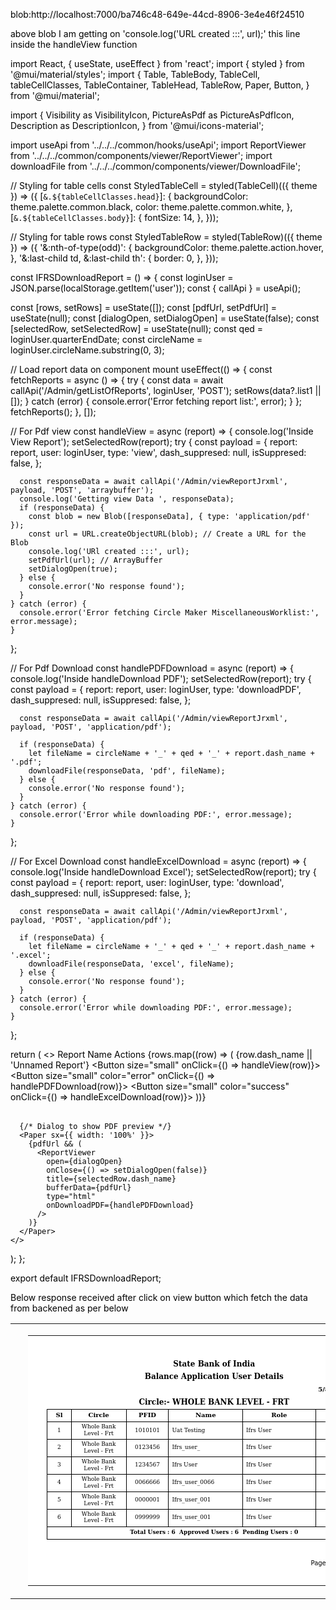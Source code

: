  blob:http://localhost:7000/ba746c48-649e-44cd-8906-3e4e46f24510

above blob I am getting on 'console.log('URL created :::', url);' this line inside the handleView function

 import React, { useState, useEffect } from 'react';
import { styled } from '@mui/material/styles';
import {
  Table,
  TableBody,
  TableCell,
  tableCellClasses,
  TableContainer,
  TableHead,
  TableRow,
  Paper,
  Button,
} from '@mui/material';

import {
  Visibility as VisibilityIcon,
  PictureAsPdf as PictureAsPdfIcon,
  Description as DescriptionIcon,
} from '@mui/icons-material';

import useApi from '../../../common/hooks/useApi';
import ReportViewer from '../../../common/components/viewer/ReportViewer';
import downloadFile from '../../../common/components/viewer/DownloadFile';

// Styling for table cells
const StyledTableCell = styled(TableCell)(({ theme }) => ({
  [`&.${tableCellClasses.head}`]: {
    backgroundColor: theme.palette.common.black,
    color: theme.palette.common.white,
  },
  [`&.${tableCellClasses.body}`]: {
    fontSize: 14,
  },
}));

// Styling for table rows
const StyledTableRow = styled(TableRow)(({ theme }) => ({
  '&:nth-of-type(odd)': {
    backgroundColor: theme.palette.action.hover,
  },
  '&:last-child td, &:last-child th': {
    border: 0,
  },
}));

const IFRSDownloadReport = () => {
  const loginUser = JSON.parse(localStorage.getItem('user'));
  const { callApi } = useApi();

  const [rows, setRows] = useState([]);
  const [pdfUrl, setPdfUrl] = useState(null);
  const [dialogOpen, setDialogOpen] = useState(false);
  const [selectedRow, setSelectedRow] = useState(null);
  const qed = loginUser.quarterEndDate;
  const circleName = loginUser.circleName.substring(0, 3);

  // Load report data on component mount
  useEffect(() => {
    const fetchReports = async () => {
      try {
        const data = await callApi('/Admin/getListOfReports', loginUser, 'POST');
        setRows(data?.list1 || []);
      } catch (error) {
        console.error('Error fetching report list:', error);
      }
    };
    fetchReports();
  }, []);

  // For Pdf view
  const handleView = async (report) => {
    console.log('Inside View Report');
    setSelectedRow(report);
    try {
      const payload = {
        report: report,
        user: loginUser,
        type: 'view',
        dash_suppresed: null,
        isSuppresed: false,
      };

      const responseData = await callApi('/Admin/viewReportJrxml', payload, 'POST', 'arraybuffer');
      console.log('Getting view Data ', responseData);
      if (responseData) {
        const blob = new Blob([responseData], { type: 'application/pdf' });
        const url = URL.createObjectURL(blob); // Create a URL for the Blob
        console.log('URl created :::', url);
        setPdfUrl(url); // ArrayBuffer
        setDialogOpen(true);
      } else {
        console.error('No response found');
      }
    } catch (error) {
      console.error('Error fetching Circle Maker MiscellaneousWorklist:', error.message);
    }
  };

  // For Pdf Download
  const handlePDFDownload = async (report) => {
    console.log('Inside handleDownload PDF');
    setSelectedRow(report);
    try {
      const payload = {
        report: report,
        user: loginUser,
        type: 'downloadPDF',
        dash_suppresed: null,
        isSuppresed: false,
      };

      const responseData = await callApi('/Admin/viewReportJrxml', payload, 'POST', 'application/pdf');

      if (responseData) {
        let fileName = circleName + '_' + qed + '_' + report.dash_name + '.pdf';
        downloadFile(responseData, 'pdf', fileName);
      } else {
        console.error('No response found');
      }
    } catch (error) {
      console.error('Error while downloading PDF:', error.message);
    }
  };

  // For Excel Download
  const handleExcelDownload = async (report) => {
    console.log('Inside handleDownload Excel');
    setSelectedRow(report);
    try {
      const payload = {
        report: report,
        user: loginUser,
        type: 'download',
        dash_suppresed: null,
        isSuppresed: false,
      };

      const responseData = await callApi('/Admin/viewReportJrxml', payload, 'POST', 'application/pdf');

      if (responseData) {
        let fileName = circleName + '_' + qed + '_' + report.dash_name + '.excel';
        downloadFile(responseData, 'excel', fileName);
      } else {
        console.error('No response found');
      }
    } catch (error) {
      console.error('Error while downloading PDF:', error.message);
    }
  };

  return (
    <>
      <TableContainer component={Paper}>
        <Table aria-label="report table">
          <TableHead>
            <TableRow>
              <StyledTableCell>Report Name</StyledTableCell>
              <StyledTableCell colSpan={3} align="center">
                Actions
              </StyledTableCell>
            </TableRow>
          </TableHead>
          <TableBody>
            {rows.map((row) => (
              <StyledTableRow key={row.dash_name}>
                <StyledTableCell>{row.dash_name || 'Unnamed Report'}</StyledTableCell>
                <StyledTableCell>
                  <Button size="small" onClick={() => handleView(row)}>
                    <VisibilityIcon />
                  </Button>
                </StyledTableCell>
                <StyledTableCell>
                  <Button size="small" color="error" onClick={() => handlePDFDownload(row)}>
                    <PictureAsPdfIcon />
                  </Button>
                </StyledTableCell>
                <StyledTableCell>
                  <Button size="small" color="success" onClick={() => handleExcelDownload(row)}>
                    <DescriptionIcon />
                  </Button>
                </StyledTableCell>
              </StyledTableRow>
            ))}
          </TableBody>
        </Table>
      </TableContainer>

      {/* Dialog to show PDF preview */}
      <Paper sx={{ width: '100%' }}>
        {pdfUrl && (
          <ReportViewer
            open={dialogOpen}
            onClose={() => setDialogOpen(false)}
            title={selectedRow.dash_name}
            bufferData={pdfUrl}
            type="html"
            onDownloadPDF={handlePDFDownload}
          />
        )}
      </Paper>
    </>
  );
};

export default IFRSDownloadReport;


Below response received after click on view button which fetch the data from backened as per below
<!DOCTYPE html PUBLIC "-//W3C//DTD XHTML 1.0 Transitional//EN" "http://www.w3.org/TR/xhtml1/DTD/xhtml1-transitional.dtd">
<html>
<head>
  <title></title>
  <meta http-equiv="Content-Type" content="text/html; charset=UTF-8"/>
  <style type="text/css">
    a {text-decoration: none}
  </style>
</head>
<body text="#000000" link="#000000" alink="#000000" vlink="#000000">
<table width="100%" cellpadding="0" cellspacing="0" border="0">
<tr><td width="50%">&nbsp;</td><td align="center">

<a name="JR_PAGE_ANCHOR_0_1"></a>
<table class="jrPage" data-jr-height="345" cellpadding="0" cellspacing="0" border="0" style="empty-cells: show; width: 595px; border-collapse: collapse; background-color: white;">
<tr valign="top" style="height:0">
<td style="width:25px"></td>
<td style="width:30px"></td>
<td style="width:100px"></td>
<td style="width:60px"></td>
<td style="width:130px"></td>
<td style="width:48px"></td>
<td style="width:62px"></td>
<td style="width:10px"></td>
<td style="width:28px"></td>
<td style="width:77px"></td>
<td style="width:25px"></td>
</tr>
<tr valign="top" style="height:30px">
<td colspan="11">
</td>
</tr>
<tr valign="top" style="height:20px">
<td>
</td>
<td colspan="9" style="text-indent: 0px;  vertical-align: middle;text-align: center;">
<span style="font-family: 'DejaVu Serif', 'Times New Roman', Times, serif; color: #000000; font-size: 12px; line-height: 1.1748047; font-weight: bold;">State Bank of India</span></td>
<td>
</td>
</tr>
<tr valign="top" style="height:20px">
<td>
</td>
<td colspan="9" style="text-indent: 0px;  vertical-align: middle;text-align: center;">
<span style="font-family: 'DejaVu Serif', 'Times New Roman', Times, serif; color: #000000; font-size: 12px; line-height: 1.1748047; font-weight: bold;">Balance Application User Details</span></td>
<td>
</td>
</tr>
<tr valign="top" style="height:21px">
<td colspan="7">
</td>
<td colspan="3" style="text-indent: 0px;  vertical-align: middle;text-align: right;">
<span style="font-family: 'DejaVu Serif', 'Times New Roman', Times, serif; color: #000000; font-size: 10px; line-height: 1.1748047; font-weight: bold;">5/8/25 11:16 AM</span></td>
<td>
</td>
</tr>
<tr valign="top" style="height:20px">
<td>
</td>
<td colspan="9" style="text-indent: 0px;  vertical-align: middle;text-align: center;">
<span style="font-family: 'DejaVu Serif', 'Times New Roman', Times, serif; color: #000000; font-size: 12px; line-height: 1.1748047; font-weight: bold;">Circle:- WHOLE BANK LEVEL - FRT</span></td>
<td>
</td>
</tr>
<tr valign="top" style="height:20px">
<td>
</td>
<td style="border: 1px solid #000000; text-indent: 0px;  vertical-align: middle;text-align: center;">
<span style="font-family: 'DejaVu Serif', 'Times New Roman', Times, serif; color: #000000; font-size: 10px; line-height: 1.1748047; font-weight: bold;">Sl </span></td>
<td style="border: 1px solid #000000; text-indent: 0px;  vertical-align: middle;text-align: center;">
<span style="font-family: 'DejaVu Serif', 'Times New Roman', Times, serif; color: #000000; font-size: 10px; line-height: 1.1748047; font-weight: bold;">Circle</span></td>
<td style="border: 1px solid #000000; text-indent: 0px;  vertical-align: middle;text-align: center;">
<span style="font-family: 'DejaVu Serif', 'Times New Roman', Times, serif; color: #000000; font-size: 10px; line-height: 1.1748047; font-weight: bold;">PFID</span></td>
<td style="border: 1px solid #000000; text-indent: 0px;  vertical-align: middle;text-align: center;">
<span style="font-family: 'DejaVu Serif', 'Times New Roman', Times, serif; color: #000000; font-size: 10px; line-height: 1.1748047; font-weight: bold;">Name</span></td>
<td colspan="3" style="border: 1px solid #000000; text-indent: 0px;  vertical-align: middle;text-align: center;">
<span style="font-family: 'DejaVu Serif', 'Times New Roman', Times, serif; color: #000000; font-size: 10px; line-height: 1.1748047; font-weight: bold;">Role</span></td>
<td colspan="2" style="border: 1px solid #000000; text-indent: 0px;  vertical-align: middle;text-align: center;">
<span style="font-family: 'DejaVu Serif', 'Times New Roman', Times, serif; color: #000000; font-size: 10px; line-height: 1.1748047; font-weight: bold;">Status</span></td>
<td>
</td>
</tr>
<tr valign="top" style="height:20px">
<td>
</td>
<td style="border: 1px solid #000000; text-indent: 0px;  vertical-align: middle;text-align: center;">
<span style="font-family: 'DejaVu Serif', 'Times New Roman', Times, serif; color: #000000; font-size: 9px; line-height: 1.1640625;">1</span></td>
<td style="border: 1px solid #000000; text-indent: 0px;  vertical-align: middle;text-align: center;">
<span style="font-family: 'DejaVu Serif', 'Times New Roman', Times, serif; color: #000000; font-size: 9px; line-height: 1.1640625;">Whole Bank Level - Frt</span></td>
<td style="border: 1px solid #000000; text-indent: 0px;  vertical-align: middle;text-align: center;">
<span style="font-family: 'DejaVu Serif', 'Times New Roman', Times, serif; color: #000000; font-size: 9px; line-height: 1.1640625;">1010101</span></td>
<td style="border: 1px solid #000000; padding-left: 5px; text-indent: 0px;  vertical-align: middle;text-align: left;">
<span style="font-family: 'DejaVu Serif', 'Times New Roman', Times, serif; color: #000000; font-size: 9px; line-height: 1.1640625;">Uat Testing</span></td>
<td colspan="3" style="border: 1px solid #000000; padding-left: 5px; text-indent: 0px;  vertical-align: middle;text-align: left;">
<span style="font-family: 'DejaVu Serif', 'Times New Roman', Times, serif; color: #000000; font-size: 9px; line-height: 1.1640625;">Ifrs User</span></td>
<td colspan="2" style="border: 1px solid #000000; text-indent: 0px;  vertical-align: middle;text-align: center;">
<span style="font-family: 'DejaVu Serif', 'Times New Roman', Times, serif; color: #000000; font-size: 9px; line-height: 1.1640625;">Approved</span></td>
<td>
</td>
</tr>
<tr valign="top" style="height:20px">
<td>
</td>
<td style="border: 1px solid #000000; text-indent: 0px;  vertical-align: middle;text-align: center;">
<span style="font-family: 'DejaVu Serif', 'Times New Roman', Times, serif; color: #000000; font-size: 9px; line-height: 1.1640625;">2</span></td>
<td style="border: 1px solid #000000; text-indent: 0px;  vertical-align: middle;text-align: center;">
<span style="font-family: 'DejaVu Serif', 'Times New Roman', Times, serif; color: #000000; font-size: 9px; line-height: 1.1640625;">Whole Bank Level - Frt</span></td>
<td style="border: 1px solid #000000; text-indent: 0px;  vertical-align: middle;text-align: center;">
<span style="font-family: 'DejaVu Serif', 'Times New Roman', Times, serif; color: #000000; font-size: 9px; line-height: 1.1640625;">0123456</span></td>
<td style="border: 1px solid #000000; padding-left: 5px; text-indent: 0px;  vertical-align: middle;text-align: left;">
<span style="font-family: 'DejaVu Serif', 'Times New Roman', Times, serif; color: #000000; font-size: 9px; line-height: 1.1640625;">Ifrs_user_</span></td>
<td colspan="3" style="border: 1px solid #000000; padding-left: 5px; text-indent: 0px;  vertical-align: middle;text-align: left;">
<span style="font-family: 'DejaVu Serif', 'Times New Roman', Times, serif; color: #000000; font-size: 9px; line-height: 1.1640625;">Ifrs User</span></td>
<td colspan="2" style="border: 1px solid #000000; text-indent: 0px;  vertical-align: middle;text-align: center;">
<span style="font-family: 'DejaVu Serif', 'Times New Roman', Times, serif; color: #000000; font-size: 9px; line-height: 1.1640625;">Approved</span></td>
<td>
</td>
</tr>
<tr valign="top" style="height:20px">
<td>
</td>
<td style="border: 1px solid #000000; text-indent: 0px;  vertical-align: middle;text-align: center;">
<span style="font-family: 'DejaVu Serif', 'Times New Roman', Times, serif; color: #000000; font-size: 9px; line-height: 1.1640625;">3</span></td>
<td style="border: 1px solid #000000; text-indent: 0px;  vertical-align: middle;text-align: center;">
<span style="font-family: 'DejaVu Serif', 'Times New Roman', Times, serif; color: #000000; font-size: 9px; line-height: 1.1640625;">Whole Bank Level - Frt</span></td>
<td style="border: 1px solid #000000; text-indent: 0px;  vertical-align: middle;text-align: center;">
<span style="font-family: 'DejaVu Serif', 'Times New Roman', Times, serif; color: #000000; font-size: 9px; line-height: 1.1640625;">1234567</span></td>
<td style="border: 1px solid #000000; padding-left: 5px; text-indent: 0px;  vertical-align: middle;text-align: left;">
<span style="font-family: 'DejaVu Serif', 'Times New Roman', Times, serif; color: #000000; font-size: 9px; line-height: 1.1640625;">Ifrs User</span></td>
<td colspan="3" style="border: 1px solid #000000; padding-left: 5px; text-indent: 0px;  vertical-align: middle;text-align: left;">
<span style="font-family: 'DejaVu Serif', 'Times New Roman', Times, serif; color: #000000; font-size: 9px; line-height: 1.1640625;">Ifrs User</span></td>
<td colspan="2" style="border: 1px solid #000000; text-indent: 0px;  vertical-align: middle;text-align: center;">
<span style="font-family: 'DejaVu Serif', 'Times New Roman', Times, serif; color: #000000; font-size: 9px; line-height: 1.1640625;">Approved</span></td>
<td>
</td>
</tr>
<tr valign="top" style="height:20px">
<td>
</td>
<td style="border: 1px solid #000000; text-indent: 0px;  vertical-align: middle;text-align: center;">
<span style="font-family: 'DejaVu Serif', 'Times New Roman', Times, serif; color: #000000; font-size: 9px; line-height: 1.1640625;">4</span></td>
<td style="border: 1px solid #000000; text-indent: 0px;  vertical-align: middle;text-align: center;">
<span style="font-family: 'DejaVu Serif', 'Times New Roman', Times, serif; color: #000000; font-size: 9px; line-height: 1.1640625;">Whole Bank Level - Frt</span></td>
<td style="border: 1px solid #000000; text-indent: 0px;  vertical-align: middle;text-align: center;">
<span style="font-family: 'DejaVu Serif', 'Times New Roman', Times, serif; color: #000000; font-size: 9px; line-height: 1.1640625;">0066666</span></td>
<td style="border: 1px solid #000000; padding-left: 5px; text-indent: 0px;  vertical-align: middle;text-align: left;">
<span style="font-family: 'DejaVu Serif', 'Times New Roman', Times, serif; color: #000000; font-size: 9px; line-height: 1.1640625;">Ifrs_user_0066</span></td>
<td colspan="3" style="border: 1px solid #000000; padding-left: 5px; text-indent: 0px;  vertical-align: middle;text-align: left;">
<span style="font-family: 'DejaVu Serif', 'Times New Roman', Times, serif; color: #000000; font-size: 9px; line-height: 1.1640625;">Ifrs User</span></td>
<td colspan="2" style="border: 1px solid #000000; text-indent: 0px;  vertical-align: middle;text-align: center;">
<span style="font-family: 'DejaVu Serif', 'Times New Roman', Times, serif; color: #000000; font-size: 9px; line-height: 1.1640625;">Approved</span></td>
<td>
</td>
</tr>
<tr valign="top" style="height:20px">
<td>
</td>
<td style="border: 1px solid #000000; text-indent: 0px;  vertical-align: middle;text-align: center;">
<span style="font-family: 'DejaVu Serif', 'Times New Roman', Times, serif; color: #000000; font-size: 9px; line-height: 1.1640625;">5</span></td>
<td style="border: 1px solid #000000; text-indent: 0px;  vertical-align: middle;text-align: center;">
<span style="font-family: 'DejaVu Serif', 'Times New Roman', Times, serif; color: #000000; font-size: 9px; line-height: 1.1640625;">Whole Bank Level - Frt</span></td>
<td style="border: 1px solid #000000; text-indent: 0px;  vertical-align: middle;text-align: center;">
<span style="font-family: 'DejaVu Serif', 'Times New Roman', Times, serif; color: #000000; font-size: 9px; line-height: 1.1640625;">0000001</span></td>
<td style="border: 1px solid #000000; padding-left: 5px; text-indent: 0px;  vertical-align: middle;text-align: left;">
<span style="font-family: 'DejaVu Serif', 'Times New Roman', Times, serif; color: #000000; font-size: 9px; line-height: 1.1640625;">Ifrs_user_001</span></td>
<td colspan="3" style="border: 1px solid #000000; padding-left: 5px; text-indent: 0px;  vertical-align: middle;text-align: left;">
<span style="font-family: 'DejaVu Serif', 'Times New Roman', Times, serif; color: #000000; font-size: 9px; line-height: 1.1640625;">Ifrs User</span></td>
<td colspan="2" style="border: 1px solid #000000; text-indent: 0px;  vertical-align: middle;text-align: center;">
<span style="font-family: 'DejaVu Serif', 'Times New Roman', Times, serif; color: #000000; font-size: 9px; line-height: 1.1640625;">Approved</span></td>
<td>
</td>
</tr>
<tr valign="top" style="height:20px">
<td>
</td>
<td style="border: 1px solid #000000; text-indent: 0px;  vertical-align: middle;text-align: center;">
<span style="font-family: 'DejaVu Serif', 'Times New Roman', Times, serif; color: #000000; font-size: 9px; line-height: 1.1640625;">6</span></td>
<td style="border: 1px solid #000000; text-indent: 0px;  vertical-align: middle;text-align: center;">
<span style="font-family: 'DejaVu Serif', 'Times New Roman', Times, serif; color: #000000; font-size: 9px; line-height: 1.1640625;">Whole Bank Level - Frt</span></td>
<td style="border: 1px solid #000000; text-indent: 0px;  vertical-align: middle;text-align: center;">
<span style="font-family: 'DejaVu Serif', 'Times New Roman', Times, serif; color: #000000; font-size: 9px; line-height: 1.1640625;">0999999</span></td>
<td style="border: 1px solid #000000; padding-left: 5px; text-indent: 0px;  vertical-align: middle;text-align: left;">
<span style="font-family: 'DejaVu Serif', 'Times New Roman', Times, serif; color: #000000; font-size: 9px; line-height: 1.1640625;">Ifrs_user_001</span></td>
<td colspan="3" style="border: 1px solid #000000; padding-left: 5px; text-indent: 0px;  vertical-align: middle;text-align: left;">
<span style="font-family: 'DejaVu Serif', 'Times New Roman', Times, serif; color: #000000; font-size: 9px; line-height: 1.1640625;">Ifrs User</span></td>
<td colspan="2" style="border: 1px solid #000000; text-indent: 0px;  vertical-align: middle;text-align: center;">
<span style="font-family: 'DejaVu Serif', 'Times New Roman', Times, serif; color: #000000; font-size: 9px; line-height: 1.1640625;">Approved</span></td>
<td>
</td>
</tr>
<tr valign="top" style="height:20px">
<td>
</td>
<td colspan="9" style="border: 1px solid #000000; text-indent: 0px;  vertical-align: middle;text-align: center;">
<span style="font-family: 'DejaVu Serif', 'Times New Roman', Times, serif; color: #000000; font-size: 9px; line-height: 1.1748047; font-weight: bold;">Total Users : 6 &nbsp;Approved Users : 6 &nbsp;Pending Users : 0</span></td>
<td>
</td>
</tr>
<tr valign="top" style="height:29px">
<td colspan="11">
</td>
</tr>
<tr valign="top" style="height:20px">
<td colspan="6">
</td>
<td colspan="3" style="text-indent: 0px;  vertical-align: middle;text-align: right;">
<span style="font-family: 'DejaVu Sans', Arial, Helvetica, sans-serif; color: #000000; font-size: 10px; line-height: 1.1640625;">Page 1</span></td>
<td style="text-indent: 0px;  vertical-align: middle;text-align: left;">
<span style="font-family: 'DejaVu Sans', Arial, Helvetica, sans-serif; color: #000000; font-size: 10px; line-height: 1.1640625;">&nbsp;of 1</span></td>
<td>
</td>
</tr>
<tr valign="top" style="height:25px">
<td colspan="11">
</td>
</tr>
</table>

</td><td width="50%">&nbsp;</td></tr>
</table>
</body>
</html>

